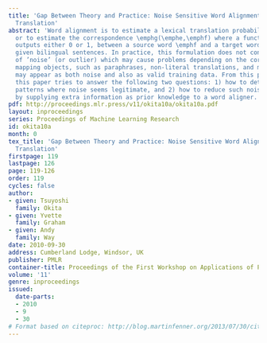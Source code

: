 ```yaml
---
title: 'Gap Between Theory and Practice: Noise Sensitive Word Alignment in Machine
  Translation'
abstract: 'Word alignment is to estimate a lexical translation probability \emphp(\emphe|\emphf),
  or to estimate the correspondence \emphg(\emphe,\emphf) where a function \emphg
  outputs either 0 or 1, between a source word \emphf and a target word \emphe for
  given bilingual sentences. In practice, this formulation does not consider the existence
  of ’noise’ (or outlier) which may cause problems depending on the corpus. \emphN-to-\emphm
  mapping objects, such as paraphrases, non-literal translations, and multi-word expressions,
  may appear as both noise and also as valid training data. From this perspective,
  this paper tries to answer the following two questions: 1) how to detect stable
  patterns where noise seems legitimate, and 2) how to reduce such noise, where applicable,
  by supplying extra information as prior knowledge to a word aligner.'
pdf: http://proceedings.mlr.press/v11/okita10a/okita10a.pdf
layout: inproceedings
series: Proceedings of Machine Learning Research
id: okita10a
month: 0
tex_title: 'Gap Between Theory and Practice: Noise Sensitive Word Alignment in Machine
  Translation'
firstpage: 119
lastpage: 126
page: 119-126
order: 119
cycles: false
author:
- given: Tsuyoshi
  family: Okita
- given: Yvette
  family: Graham
- given: Andy
  family: Way
date: 2010-09-30
address: Cumberland Lodge, Windsor, UK
publisher: PMLR
container-title: Proceedings of the First Workshop on Applications of Pattern Analysis
volume: '11'
genre: inproceedings
issued:
  date-parts:
  - 2010
  - 9
  - 30
# Format based on citeproc: http://blog.martinfenner.org/2013/07/30/citeproc-yaml-for-bibliographies/
---
```

